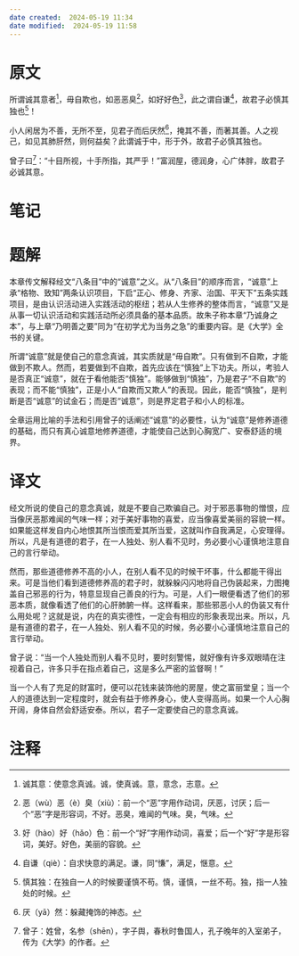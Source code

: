 ```yaml
---
date created:  2024-05-19 11:34
date modified:  2024-05-19 11:58
---
```

# 原文
所谓诚其意者[^1]，毋自欺也，如恶恶臭[^2]，如好好色[^3]，此之谓自谦[^4]，故君子必慎其独也[^5]！

小人闲居为不善，无所不至，见君子而后厌然[^6]，掩其不善，而著其善。人之视己，如见其肺肝然，则何益矣？此谓诚于中，形于外，故君子必慎其独也。

曾子曰[^7]：“十目所视，十手所指，其严乎！”富润屋，德润身，心广体胖，故君子必诚其意。


# 笔记

# 题解
本章传文解释经文“八条目”中的“诚意”之义。从“八条目”的顺序而言，“诚意”上承“格物、致知”两条认识项目，下启“正心、修身、齐家、治国、平天下”五条实践项目，是由认识活动进入实践活动的枢纽；若从人生修养的整体而言，“诚意”又是从事一切认识活动和实践活动所必须具备的基本品质。故朱子称本章“乃诚身之本”，与上章“乃明善之要”同为“在初学尤为当务之急”的重要内容。是《大学》全书的关键。

所谓“诚意”就是使自己的意念真诚，其实质就是“毋自欺”。只有做到不自欺，才能做到不欺人。然而，若要做到不自欺，首先应该在“慎独”上下功夫。所以，考验人是否真正“诚意”，就在于看他能否“慎独”。能够做到“慎独”，乃是君子“不自欺”的表现；而不能“慎独”，正是小人“自欺而又欺人”的表现。因此，能否“慎独”，是判断是否“诚意”的试金石；而是否“诚意”，则是界定君子和小人的标准。

全章运用比喻的手法和引用曾子的话阐述“诚意”的必要性，认为“诚意”是修养道德的基础，而只有真心诚意地修养道德，才能使自己达到心胸宽广、安泰舒适的境界。
# 译文
经文所说的使自己的意念真诚，就是不要自己欺骗自己。对于邪恶事物的憎恨，应当像厌恶那难闻的气味一样；对于美好事物的喜爱，应当像喜爱美丽的容貌一样。如果能这样发自内心地恨其所当恨而爱其所当爱，这就叫作自我满足，心安理得。所以，凡是有道德的君子，在一人独处、别人看不见时，务必要小心谨慎地注意自己的言行举动。

然而，那些道德修养不高的小人，在别人看不见的时候干坏事，什么都能干得出来。可是当他们看到道德修养高的君子时，就躲躲闪闪地将自己伪装起来，力图掩盖自己邪恶的行为，特意显现自己善良的行为。可是，人们一眼便看透了他们的邪恶本质，就像看透了他们的心肝肺腑一样。这样看来，那些邪恶小人的伪装又有什么用处呢？这就是说，内在的真实德性，一定会有相应的形象表现出来。所以，凡是有道德的君子，在一人独处、别人看不见的时候，务必要小心谨慎地注意自己的言行举动。

曾子说：“当一个人独处而别人看不见时，要时刻警惕，就好像有许多双眼晴在注视着自己，许多只手在指点着自己，这是多么严密的监督啊！”

当一个人有了充足的财富时，便可以花钱来装饰他的房屋，使之富丽堂皇；当一个人的道德达到一定程度时，就会有益于修养身心，使人变得高尚。如果一个人心胸开阔，身体自然会舒适安泰。所以，君子一定要使自己的意念真诚。
# 注释

[^1]: 诚其意：使意念真诚。诚，使真诚。意，意念，志意。
[^2]: 恶（wù）恶（è）臭（xiù）：前一个“恶”字用作动词，厌恶，讨厌；后一个“恶”字是形容词，不好。恶臭，难闻的气味。臭，气味。
[^3]: 好（hào）好（hǎo）色：前一个“好”字用作动词，喜爱；后一个“好”字是形容词，美好。好色，美丽的容貌。
[^4]: 自谦（qiè）：自求快意的满足。谦，同“慊”，满足，惬意。
[^5]: 慎其独：在独自一人的时候要谨慎不苟。慎，谨慎，一丝不苟。独，指一人独处的时候。
[^6]: 厌（yā）然：躲藏掩饰的神态。
[^7]: 曾子：姓曾，名参（shēn），字子舆，春秋时鲁国人，孔子晚年的入室弟子，传为《大学》的作者。